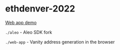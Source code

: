 # ethdenver-2022

[Web app demo](https://reverent-jang-80780c.netlify.app/)

`./aleo` - Aleo SDK fork

`./web-app` - Vanity address generation in the browser

